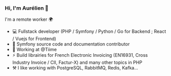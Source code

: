 ### Hi, I'm Aurélien 👋

I'm a remote worker 🌍

- 💻 Fullstack developer (PHP / Symfony / Python / Go for Backend ; React / Vuejs for Frontend)
- 📝 Symfony source code and documentation contributor
- 💼 Working at @Tiime
- ⚡ Build librairies for French Electronic Invoicing (EN16931, Cross Industry Invoice / CII, Factur-X) and many other topics in PHP
- ⚒️ I like working with PostgreSQL, RabbitMQ, Redis, Kafka...
